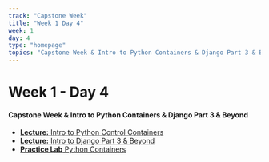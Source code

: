 ```yaml
---
track: "Capstone Week"
title: "Week 1 Day 4"
week: 1
day: 4
type: "homepage"
topics: "Capstone Week & Intro to Python Containers & Django Part 3 & Beyond"
---
```


# Week 1 - Day 4

#### Capstone Week & Intro to Python Containers & Django Part 3 & Beyond

- [**Lecture:** Intro to Python Control Containers](/capstone-week/day-4/lecture-materials/intro-to-python-containers)
- <a href="https://docs.djangoproject.com/en/3.2/intro/tutorial03/" target="_blank" rel="noopener noreferrer"><strong>Lecture:</strong> Intro to Django Part 3 & Beyond</a>
- [**Practice Lab** Python Containers](/capstone-week/day-4/labs/python-containers-lab)

